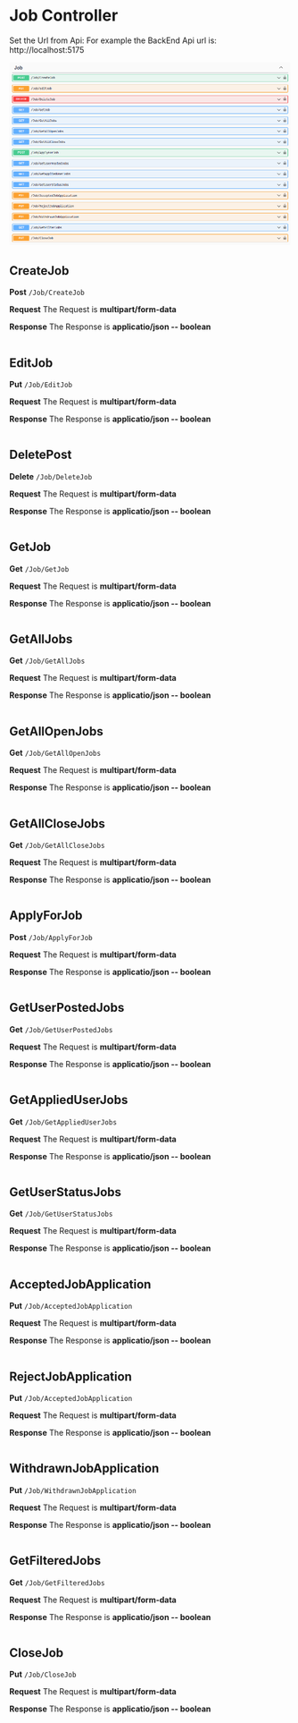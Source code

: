 # Job Controller

Set the Url from Api:
For example the BackEnd Api url is: http://localhost:5175

![alt text](image.png)

## CreateJob
**Post**
`/Job/CreateJob`

**Request**
The Request is **multipart/form-data**



**Response**
The Response is **applicatio/json -- boolean**

```
```

## EditJob
**Put**
`/Job/EditJob`

**Request**
The Request is **multipart/form-data**



**Response**
The Response is **applicatio/json -- boolean**

```
```

## DeletePost
**Delete**
`/Job/DeleteJob`

**Request**
The Request is **multipart/form-data**



**Response**
The Response is **applicatio/json -- boolean**

```
```

## GetJob
**Get**
`/Job/GetJob`

**Request**
The Request is **multipart/form-data**



**Response**
The Response is **applicatio/json -- boolean**

```
```

## GetAllJobs
**Get**
`/Job/GetAllJobs`

**Request**
The Request is **multipart/form-data**



**Response**
The Response is **applicatio/json -- boolean**

```
```

## GetAllOpenJobs
**Get**
`/Job/GetAllOpenJobs`

**Request**
The Request is **multipart/form-data**



**Response**
The Response is **applicatio/json -- boolean**

```
```

## GetAllCloseJobs
**Get**
`/Job/GetAllCloseJobs`

**Request**
The Request is **multipart/form-data**



**Response**
The Response is **applicatio/json -- boolean**

```
```

## ApplyForJob
**Post**
`/Job/ApplyForJob`

**Request**
The Request is **multipart/form-data**



**Response**
The Response is **applicatio/json -- boolean**

```
```

## GetUserPostedJobs
**Get**
`/Job/GetUserPostedJobs`

**Request**
The Request is **multipart/form-data**



**Response**
The Response is **applicatio/json -- boolean**

```
```

## GetAppliedUserJobs
**Get**
`/Job/GetAppliedUserJobs`

**Request**
The Request is **multipart/form-data**



**Response**
The Response is **applicatio/json -- boolean**

```
```

## GetUserStatusJobs
**Get**
`/Job/GetUserStatusJobs`

**Request**
The Request is **multipart/form-data**



**Response**
The Response is **applicatio/json -- boolean**

```
```

## AcceptedJobApplication
**Put**
`/Job/AcceptedJobApplication`

**Request**
The Request is **multipart/form-data**



**Response**
The Response is **applicatio/json -- boolean**

```
```

## RejectJobApplication
**Put**
`/Job/AcceptedJobApplication`

**Request**
The Request is **multipart/form-data**



**Response**
The Response is **applicatio/json -- boolean**

```
```

## WithdrawnJobApplication
**Put**
`/Job/WithdrawnJobApplication`

**Request**
The Request is **multipart/form-data**



**Response**
The Response is **applicatio/json -- boolean**

```
```


## GetFilteredJobs
**Get**
`/Job/GetFilteredJobs`

**Request**
The Request is **multipart/form-data**



**Response**
The Response is **applicatio/json -- boolean**

```
```


## CloseJob
**Put**
`/Job/CloseJob`

**Request**
The Request is **multipart/form-data**



**Response**
The Response is **applicatio/json -- boolean**

```
```

